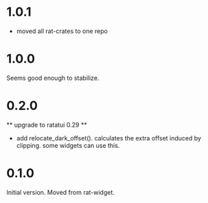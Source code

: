 # 1.0.1

* moved all rat-crates to one repo

# 1.0.0

Seems good enough to stabilize.

# 0.2.0

** upgrade to ratatui 0.29 **

* add relocate_dark_offset(). calculates the extra offset induced
  by clipping. some widgets can use this.

# 0.1.0

Initial version. Moved from rat-widget.